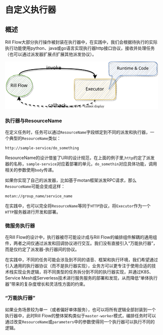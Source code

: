 # 自定义执行器
## 概述

Rill Flow大部分执行操作被封装在执行器中，在实践中，我们会根据待执行的实际执行功能使用python、java或go语言实现执行器http接口协议，接收并处理任务（也可以通过派发器扩展点扩展其他派发协议）。

![invoke executor](assets/invoke-executor.svg)

### 执行器与ResourceName
在定义任务时，任务可以通过`ResourceName`字段绑定到不同的派发和执行器，一个典型的`ResourceName`类似：

```ignorelang
http://sample-service/do_something
```

ResourceName的设计借鉴了URI的设计规范，在上面的例子里,`http`约定了派发器的名称，`sample-service`对应着部署的单元，`do_somethin`对应具体功能，调用相关的参数使用`body`传递。

如果你实现了自己的派发器，比如基于motan框架派发RPC请求，那么`ResourceName`可能会变成这样：

```ignorelang
motan://group_name/service_name
```

在实践中，也可以完全将`ResourceName`等同于`HTTP`协议，将`Executor`作为一个`HTTP`服务器进行开发和部署。

### 微服务执行器
在Rill Flow的设计中，执行器被尽可能设计成与Rill Flow的编排组件解耦的通用组件，两者之间仅通过派发和回调协议进行交互。我们没有直接引入“万能执行器”，而是仅约定了派发器-执行器间的协议。

在实践中，不同的任务可能会涉及到不同的语音、框架和执行环境，我们希望通过引入通用的执行器协议（而不是执行器实现），业务方可以更专注于使用合适的技术栈实现业务逻辑，将不同类型的任务拆分到不同的执行器实现，并通过K8S、Service Mesh或Serverless技术进行服务服务的部署和发现，从而降低“单体执行器”带来的复杂度增长和灵活性方面的约束。

### “万能执行器”

如果业务场景较为单一（或者偏好单体服务），也可以将所有逻辑全部封装到一个执行器中，此时Rill Flow的整体架构类似于`master-worker`模式，编排任务时可以通过改变`ResourceName`或`parameters`中的参数使得同一个执行器可以执行不同的逻辑。